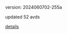 version: 2024060702-255a

updated 52 avds

[details](https://github.com/0x74f917491bfa7ebfa379/ali_avd_db/blob/master/change_log/2024/06/07/02/255a.txt)